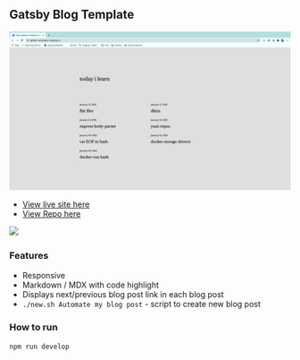 ## Gatsby Blog Template
![template](blog-template.png)

- [View live site here](https://gatsby-minimal-blog-starter.netlify.app)
- [View Repo here](https://github.com/kohrongying/gatsby-minimal-blog-starter)

[<img src="https://www.netlify.com/img/deploy/button.svg" />](
https://app.netlify.com/start/deploy?repository=https://github.com/kohrongying/gatsby-minimal-blog-starter)

### Features
- Responsive
- Markdown / MDX with code highlight
- Displays next/previous blog post link in each blog post
- `./new.sh Automate my blog post` - script to create new blog post

### How to run

```
npm run develop
```

